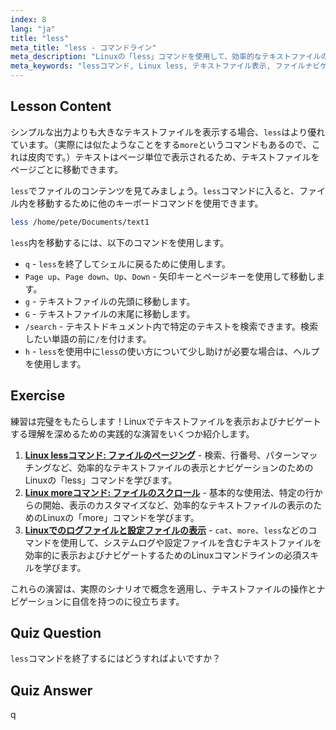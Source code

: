 ```yaml
---
index: 8
lang: "ja"
title: "less"
meta_title: "less - コマンドライン"
meta_description: "Linuxの「less」コマンドを使用して、効率的なテキストファイルの表示とナビゲーションを行う方法を学びます。この初心者向けのガイドで、ページング、検索、終了をマスターしましょう。"
meta_keywords: "lessコマンド, Linux less, テキストファイル表示, ファイルナビゲート, Linuxチュートリアル, 初心者Linux, Linuxガイド"
---
```


## Lesson Content

シンプルな出力よりも大きなテキストファイルを表示する場合、`less`はより優れています。（実際には似たようなことをする`more`というコマンドもあるので、これは皮肉です。）テキストはページ単位で表示されるため、テキストファイルをページごとに移動できます。

`less`でファイルのコンテンツを見てみましょう。`less`コマンドに入ると、ファイル内を移動するために他のキーボードコマンドを使用できます。

```bash
less /home/pete/Documents/text1
```

`less`内を移動するには、以下のコマンドを使用します。

- `q` - `less`を終了してシェルに戻るために使用します。
- `Page up`、`Page down`、`Up`、`Down` - 矢印キーとページキーを使用して移動します。
- `g` - テキストファイルの先頭に移動します。
- `G` - テキストファイルの末尾に移動します。
- `/search` - テキストドキュメント内で特定のテキストを検索できます。検索したい単語の前に`/`を付けます。
- `h` - `less`を使用中に`less`の使い方について少し助けが必要な場合は、ヘルプを使用します。

## Exercise

練習は完璧をもたらします！Linuxでテキストファイルを表示およびナビゲートする理解を深めるための実践的な演習をいくつか紹介します。

1. **[Linux lessコマンド: ファイルのページング](https://labex.io/ja/labs/linux-linux-less-command-file-paging-214301)** - 検索、行番号、パターンマッチングなど、効率的なテキストファイルの表示とナビゲーションのためのLinuxの「less」コマンドを学びます。
2. **[Linux moreコマンド: ファイルのスクロール](https://labex.io/ja/labs/linux-linux-more-command-file-scrolling-214299)** - 基本的な使用法、特定の行からの開始、表示のカスタマイズなど、効率的なテキストファイルの表示のためのLinuxの「more」コマンドを学びます。
3. **[Linuxでのログファイルと設定ファイルの表示](https://labex.io/ja/labs/linux-viewing-log-and-configuration-files-in-linux-387914)** - `cat`、`more`、`less`などのコマンドを使用して、システムログや設定ファイルを含むテキストファイルを効率的に表示およびナビゲートするためのLinuxコマンドラインの必須スキルを学びます。

これらの演習は、実際のシナリオで概念を適用し、テキストファイルの操作とナビゲーションに自信を持つのに役立ちます。

## Quiz Question

`less`コマンドを終了するにはどうすればよいですか？

## Quiz Answer

q